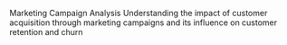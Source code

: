 Marketing Campaign Analysis
Understanding the impact of customer acquisition through marketing campaigns and its influence on customer retention and churn
